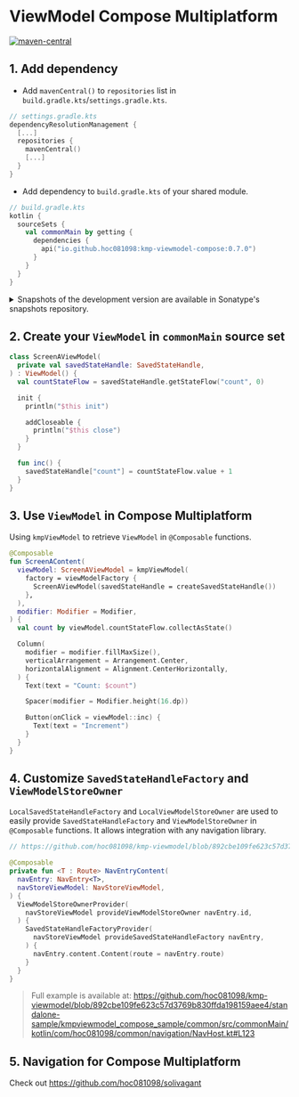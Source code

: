 # ViewModel Compose Multiplatform

[![maven-central](https://img.shields.io/maven-central/v/io.github.hoc081098/kmp-viewmodel-compose)](https://search.maven.org/search?q=g:io.github.hoc081098%20kmp-viewmodel-compose)

## 1. Add dependency

- Add `mavenCentral()` to `repositories` list in `build.gradle.kts`/`settings.gradle.kts`.

```kotlin
// settings.gradle.kts
dependencyResolutionManagement {
  [...]
  repositories {
    mavenCentral()
    [...]
  }
}
```

- Add dependency to `build.gradle.kts` of your shared module.

```kotlin
// build.gradle.kts
kotlin {
  sourceSets {
    val commonMain by getting {
      dependencies {
        api("io.github.hoc081098:kmp-viewmodel-compose:0.7.0")
      }
    }
  }
}
```

<details>
<summary>Snapshots of the development version are available in Sonatype's snapshots repository.</summary>
<p>

```kotlin
// settings.gradle.kts
dependencyResolutionManagement {
  repositoriesMode.set(RepositoriesMode.PREFER_PROJECT)
  repositories {
    maven(url = "https://s01.oss.sonatype.org/content/repositories/snapshots/")
    [...]
  }
}

// build.gradle.kts
dependencies {
  api("io.github.hoc081098:kmp-viewmodel-compose:0.7.1-SNAPSHOT")
}
```

</p>
</details>

## 2. Create your `ViewModel` in `commonMain` source set

```kotlin
class ScreenAViewModel(
  private val savedStateHandle: SavedStateHandle,
) : ViewModel() {
  val countStateFlow = savedStateHandle.getStateFlow("count", 0)

  init {
    println("$this init")

    addCloseable {
      println("$this close")
    }
  }

  fun inc() {
    savedStateHandle["count"] = countStateFlow.value + 1
  }
}
```

## 3. Use `ViewModel` in Compose Multiplatform

Using `kmpViewModel` to retrieve `ViewModel` in `@Composable` functions.

```kotlin
@Composable
fun ScreenAContent(
  viewModel: ScreenAViewModel = kmpViewModel(
    factory = viewModelFactory {
      ScreenAViewModel(savedStateHandle = createSavedStateHandle())
    },
  ),
  modifier: Modifier = Modifier,
) {
  val count by viewModel.countStateFlow.collectAsState()

  Column(
    modifier = modifier.fillMaxSize(),
    verticalArrangement = Arrangement.Center,
    horizontalAlignment = Alignment.CenterHorizontally,
  ) {
    Text(text = "Count: $count")

    Spacer(modifier = Modifier.height(16.dp))

    Button(onClick = viewModel::inc) {
      Text(text = "Increment")
    }
  }
}
```

## 4. Customize `SavedStateHandleFactory` and `ViewModelStoreOwner`

`LocalSavedStateHandleFactory` and `LocalViewModelStoreOwner` are used to easily provide `SavedStateHandleFactory`
and `ViewModelStoreOwner` in `@Composable` functions.
It allows integration with any navigation library.

```kotlin
// https://github.com/hoc081098/kmp-viewmodel/blob/892cbe109fe623c57d3769b830ffda198159aee4/standalone-sample/kmpviewmodel_compose_sample/common/src/commonMain/kotlin/com/hoc081098/common/navigation/NavHost.kt#L123

@Composable
private fun <T : Route> NavEntryContent(
  navEntry: NavEntry<T>,
  navStoreViewModel: NavStoreViewModel,
) {
  ViewModelStoreOwnerProvider(
    navStoreViewModel provideViewModelStoreOwner navEntry.id,
  ) {
    SavedStateHandleFactoryProvider(
      navStoreViewModel provideSavedStateHandleFactory navEntry,
    ) {
      navEntry.content.Content(route = navEntry.route)
    }
  }
}
```

> Full example is available at:
> https://github.com/hoc081098/kmp-viewmodel/blob/892cbe109fe623c57d3769b830ffda198159aee4/standalone-sample/kmpviewmodel_compose_sample/common/src/commonMain/kotlin/com/hoc081098/common/navigation/NavHost.kt#L123

## 5. Navigation for Compose Multiplatform

Check out https://github.com/hoc081098/solivagant
